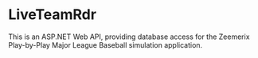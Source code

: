 # LiveTeamRdr
This is an ASP.NET Web API, providing database access 
for the Zeemerix Play-by-Play Major League Baseball simulation application.


